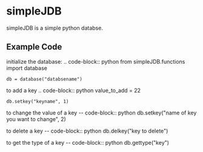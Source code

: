 # simpleJDB

simpleJDB is a simple python databse.

## Example Code

initialize the database:
.. code-block:: python
    from simpleJDB.functions import database

    db = database("databsename")

to add a key
.. code-block:: python
    value_to_add = 22

    db.setkey("keyname", 1)

to change the value of a key
-- code-block:: python
    db.setkey("name of key you want to change", 2)

to delete a key
-- code-block:: python
    db.delkey("key to delete")

to get the type of a key
-- code-block:: python
    db.gettype("key")